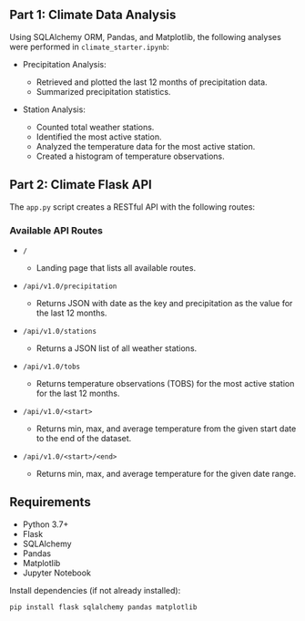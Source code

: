 ## Part 1: Climate Data Analysis

Using SQLAlchemy ORM, Pandas, and Matplotlib, the following analyses were performed in `climate_starter.ipynb`:

- Precipitation Analysis:
  - Retrieved and plotted the last 12 months of precipitation data.
  - Summarized precipitation statistics.

- Station Analysis:
  - Counted total weather stations.
  - Identified the most active station.
  - Analyzed the temperature data for the most active station.
  - Created a histogram of temperature observations.

## Part 2: Climate Flask API

The `app.py` script creates a RESTful API with the following routes:

### Available API Routes

- `/`
  - Landing page that lists all available routes.

- `/api/v1.0/precipitation`
  - Returns JSON with date as the key and precipitation as the value for the last 12 months.

- `/api/v1.0/stations`
  - Returns a JSON list of all weather stations.

- `/api/v1.0/tobs`
  - Returns temperature observations (TOBS) for the most active station for the last 12 months.

- `/api/v1.0/<start>`
  - Returns min, max, and average temperature from the given start date to the end of the dataset.

- `/api/v1.0/<start>/<end>`
  - Returns min, max, and average temperature for the given date range.

## Requirements

- Python 3.7+
- Flask
- SQLAlchemy
- Pandas
- Matplotlib
- Jupyter Notebook

Install dependencies (if not already installed):

```bash
pip install flask sqlalchemy pandas matplotlib

